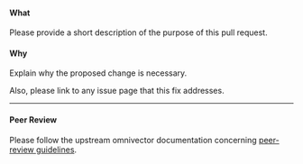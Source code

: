 #### What
Please provide a short description of the purpose of this pull request.

#### Why
Explain why the proposed change is necessary.

Also, please link to any issue page that this fix addresses.

---

#### Peer Review
Please follow the upstream omnivector documentation concerning
[peer-review guidelines](https://github.com/omnivector-solutions/Documentation/blob/main/Contributing/pr_review_standards.md#peer-review).
